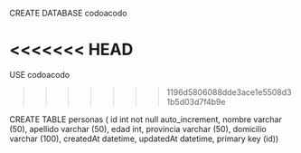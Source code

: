 CREATE DATABASE codoacodo

<<<<<<< HEAD
=======
USE codoacodo
>>>>>>> 1196d5806088dde3ace1e5508d31b5d03d7f4b9e

CREATE TABLE personas (
id int not null auto_increment,
nombre varchar (50),
apellido varchar (50),
edad int,
provincia varchar (50),
domicilio varchar (100),
createdAt datetime,
updatedAt datetime,
primary key (id))
